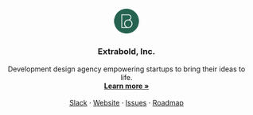 <!-- PROJECT LOGO -->
<p align="center">
  <a href="https://github.com/calcom/cal.com">
   <img src="https://github.com/Team-Bold/.github/blob/main/logo.png?raw=true" style="width:10%" alt="Logo">
  </a>

  <h3 style="font-weight:700" align="center">Extrabold, Inc.</h3>

  <p align="center">
    Development design agency empowering startups to bring their ideas to life.
    <br />
    <a href="https://extra-bold.kr"><strong>Learn more »</strong></a>
    <br />
    <br />
    <a href="https://extra-bold.krslack">Slack</a>
    ·
    <a href="https://extra-bold.kr">Website</a>
    ·
    <a href="https://github.com/Team-Bold/extra-bold.kr/issues">Issues</a>
    ·
    <a href="https://extra-bold.kr/roadmap">Roadmap</a>
  </p>
</p>
